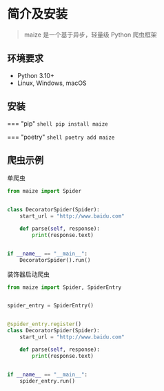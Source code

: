 # 简介及安装

> maize 是一个基于异步，轻量级 Python 爬虫框架

## 环境要求

- Python 3.10+
- Linux, Windows, macOS

## 安装

=== "pip"
    ```shell
    pip install maize
    ```

=== "poetry"
    ```shell
    poetry add maize
    ```

## 爬虫示例

单爬虫

```python
from maize import Spider


class DecoratorSpider(Spider):
    start_url = "http://www.baidu.com"

    def parse(self, response):
        print(response.text)


if __name__ == "__main__":
    DecoratorSpider().run()
```

装饰器启动爬虫

```python
from maize import Spider, SpiderEntry


spider_entry = SpiderEntry()


@spider_entry.register()
class DecoratorSpider(Spider):
    start_url = "http://www.baidu.com"

    def parse(self, response):
        print(response.text)


if __name__ == "__main__":
    spider_entry.run()
```
